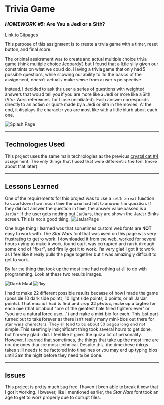 # Trivia Game
### *HOMEWORK #5:* Are You a Jedi or a Sith?

[Link to Gitpages](https://oitowl7.github.io/trivia-game/)

This purpose of this assignment is to create a trivia game with a timer, reset button, and final score. 

The original assignment was to create and actual multiple choice trivia game (think multiple choice Jeopardy!) but I found that a little silly given our constraints on what we could do. Having a trivia game that only had 5 possible questions, while showing our ability to do the basics of the assignment, doesn't actually make sense from a user's perspective.

Instead, I decided to ask the user a series of questions with weighted answers that would tell you if you are more like a Jedi or more like a Sith (*Star Wars* references, for those uninitiated). Each answer corresponds directly to an action or quote made by a Jedi or Sith in the movies. At the end, it displays the character you are most like with a little blurb about each one.

![Splash Page](https://i.imgur.com/XwT4QFi.jpg)

***
## Technologies Used
This project uses the same main technologies as the previous [crystal cat #4](https://github.com/oitowl7/crystals) assignment. The only things that I used that were different is the font (more about that later).

***
## Lessons Learned
One of the requirements for this project was to use a `setInterval` function to countdown how much time the user had left to answer the question. If they did not answer the question in time, the answer value passed is a `JarJar`. If the user gets nothing but `JarJar`s, they are shown the JarJar Binks screen. This is not a good thing.
![JarJarPage](https://i.imgur.com/k3X6DOc.jpg)

One huge thing I learned was that sometimes custom web fonts are **NOT** easy to work with. The *Star Wars* font that was used on this page was very frustrating to get to work. I downloaded it from the web, worked for several hours trying to make it work, found out it was corrupted and ran it through some kind of "fixer", and finally got it to work. I'm very glad I got it to work as I feel like it really pulls the page together but it was amazingly difficult to get to work.

By far the thing that took up the most time had nothing at all to do with programming. Look at these two results images.

![Darth Maul](https://i.imgur.com/GF6OizP.jpg)
![Rey](https://i.imgur.com/8pg26fM.jpg)

I had to make 22 different possible results because of how I made the game (possible 10 dark side points, 10 light side points, 0 points, or all JarJar points). That means I had to find and crop 22 photos, make up a tagline for each one (that bit about "one of the greatest hate filled fighters ever" or "you are a natural force user...") and make a mini-bio for each. This last part turned out to take forever as there isn't really many mini-bios out there for star wars characters. They all tend to be about 50 pages long and not simple. This seemingly insignificant thing took several hours to get done, but I'm very glad I did. I feel like it gives the quiz a lot of personality. However, I learned that sometimes, the things that take up the most time are not the ones that are most technical. Despite this, the time these things takes still needs to be factored into timelines or you may end up typing bios until 3am the night before they need to be done.

***
## Issues
This project is pretty much bug free. I haven't been able to break it now that I got it working. However, like I mentioned earlier, the *Star Wars* font took an age to get to work properly due to corrupt files.
